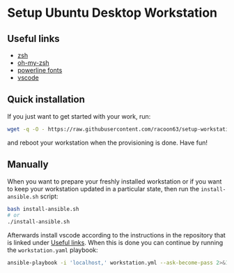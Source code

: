 # Setup Ubuntu Desktop Workstation

## Useful links

* [zsh](https://github.com/ohmyzsh/ohmyzsh/wiki/Installing-ZSH)
* [oh-my-zsh](https://github.com/ohmyzsh/ohmyzsh)
* [powerline fonts](https://github.com/powerline/fonts)
* [vscode](https://github.com/racoon63/vscode)

## Quick installation

If you just want to get started with your work, run:

```bash
wget -q -O - https://raw.githubusercontent.com/racoon63/setup-workstation/master/ubuntu/install.sh | bash
```

and reboot your workstation when the provisioning is done. Have fun!

## Manually

When you want to prepare your freshly installed workstation or if you want to keep your workstation
updated in a particular state, then run the `install-ansible.sh` script:

```bash
bash install-ansible.sh
# or
./install-ansible.sh
```

Afterwards install vscode according to the instructions in the repository that is linked under [Useful links](#useful-links).
When this is done you can continue by running the `workstation.yaml` playbook:

```bash
ansible-playbook -i 'localhost,' workstation.yml --ask-become-pass 2>&1 | tee -a provision.log
```
